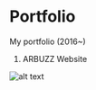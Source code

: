 # Portfolio
My portfolio (2016~)

1. ARBUZZ Website

![alt text](https://github.com/Stacyyya/Portfolio/blob/master/ARBUZZ%20website.png "Arbuzz")

